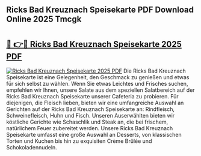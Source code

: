 ## Ricks Bad Kreuznach Speisekarte PDF Download Online 2025 Tmcgk

# <h2><a href="http://gc7n5t.nevu.top/?p=Ricks+Bad+Kreuznach+Speisekarte">🔗 👉🔴 Ricks Bad Kreuznach Speisekarte 2025 PDF</a></h2>

[![Ricks Bad Kreuznach Speisekarte 2025 PDF](https://i.imgur.com/dBaPXMq.png)](http://gc7n5t.nevu.top/?p=Ricks+Bad+Kreuznach+Speisekarte)
Die Ricks Bad Kreuznach Speisekarte ist eine Gelegenheit, den Geschmack zu genießen und etwas für sich selbst zu wählen. Wenn Sie etwas Leichtes und Frisches suchen, empfehlen wir Ihnen, unsere Salate aus dem speziellen Salatbereich auf der Ricks Bad Kreuznach Speisekarte unserer Cafeteria zu probieren. Für diejenigen, die Fleisch lieben, bieten wir eine umfangreiche Auswahl an Gerichten auf der Ricks Bad Kreuznach Speisekarte an: Rindfleisch, Schweinefleisch, Huhn und Fisch. Unseren Auserwählten bieten wir köstliche Gerichte wie Schaschlik und Steak an, die bei frischem, natürlichem Feuer zubereitet werden. Unsere Ricks Bad Kreuznach Speisekarte umfasst eine große Auswahl an Desserts, von klassischen Torten und Kuchen bis hin zu exquisiten Crème Brûlée und Schokoladennudeln.
